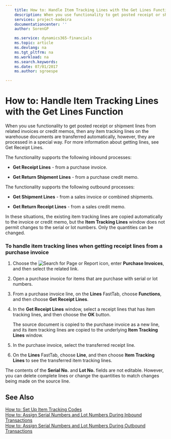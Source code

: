 ```yaml
---
    title: How to: Handle Item Tracking Lines with the Get Lines Function | Microsoft Docs
    description: When you use functionality to get posted receipt or shipment lines from related invoices or credit memos, then any item tracking lines on the warehouse documents are transferred automatically, however, they are processed in a special way. For more information about getting lines, see Get Receipt Lines.
    services: project-madeira
    documentationcenter: ''
    author: SorenGP

    ms.service: dynamics365-financials
    ms.topic: article
    ms.devlang: na
    ms.tgt_pltfrm: na
    ms.workload: na
    ms.search.keywords:
    ms.date: 07/01/2017
    ms.author: sgroespe

---
```

# How to: Handle Item Tracking Lines with the Get Lines Function
When you use functionality to get posted receipt or shipment lines from related invoices or credit memos, then any item tracking lines on the warehouse documents are transferred automatically, however, they are processed in a special way. For more information about getting lines, see Get Receipt Lines.  
  
 The functionality supports the following inbound processes:  
  
-   **Get Receipt Lines** - from a purchase invoice.  
  
-   **Get Return Shipment Lines** - from a purchase credit memo.  
  
 The functionality supports the following outbound processes:  
  
-   **Get Shipment Lines** - from a sales invoice or combined shipments.  
  
-   **Get Return Receipt Lines** - from a sales credit memo.  
  
 In these situations, the existing item tracking lines are copied automatically to the invoice or credit memo, but the **Item Tracking Lines** window does not permit changes to the serial or lot numbers. Only the quantities can be changed.  
  
### To handle item tracking lines when getting receipt lines from a purchase invoice  
  
1.  Choose the ![Search for Page or Report](media/ui-search/search_small.png "Search for Page or Report icon") icon, enter **Purchase Invoices**, and then select the related link.  
  
2.  Open a purchase invoice for items that are purchase with serial or lot numbers.  
  
3.  From a purchase invoice line, on the **Lines** FastTab, choose **Functions**, and then choose **Get Receipt Lines**.  
  
4.  In the **Get Receipt Lines** window, select a receipt lines that has item tracking lines, and then choose the **OK** button.  
  
     The source document is copied to the purchase invoice as a new line, and its item tracking lines are copied to the underlying **Item Tracking Lines** window.  
  
5.  In the purchase invoice, select the transferred receipt line.  
  
6.  On the **Lines** FastTab, choose **Line**, and then choose **Item Tracking Lines** to see the transferred item tracking lines.  
  
 The contents of the **Serial No.** and **Lot No.** fields are not editable. However, you can delete complete lines or change the quantities to match changes being made on the source line.  
  
## See Also  
 [How to: Set Up Item Tracking Codes](../how-to-set-up-item-tracking-codes.md)   
 [How to: Assign Serial Numbers and Lot Numbers During Inbound Transactions](../how-to-assign-serial-numbers-and-lot-numbers-during-inbound-transactions.md)   
 [How to: Assign Serial Numbers and Lot Numbers During Outbound Transactions](../how-to-assign-serial-numbers-and-lot-numbers-during-outbound-transactions.md)